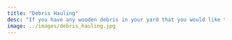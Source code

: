 ```yaml
---
title: "Debris Hauling"
desc: "If you have any wooden debris in your yard that you would like to have removed, we can haul it off for you."
image: ../images/debris_hauling.jpg
---
```

